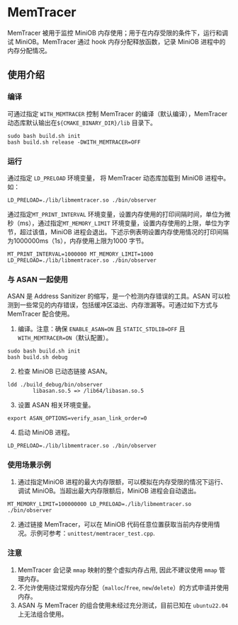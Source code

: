 # MemTracer

MemTracer 被用于监控 MiniOB 内存使用；用于在内存受限的条件下，运行和调试 MiniOB。MemTracer 通过 hook 内存分配释放函数，记录 MiniOB 进程中的内存分配情况。
## 使用介绍
### 编译
可通过指定 `WITH_MEMTRACER` 控制 MemTracer 的编译（默认编译），MemTracer 动态库默认输出在`${CMAKE_BINARY_DIR}/lib` 目录下。
```
sudo bash build.sh init
bash build.sh release -DWITH_MEMTRACER=OFF
```
### 运行
通过指定 `LD_PRELOAD` 环境变量， 将 MemTracer 动态库加载到 MiniOB 进程中。如：
```
LD_PRELOAD=./lib/libmemtracer.so ./bin/observer
```
通过指定`MT_PRINT_INTERVAL` 环境变量，设置内存使用的打印间隔时间，单位为微秒（ms），通过指定`MT_MEMORY_LIMIT` 环境变量，设置内存使用的上限，单位为字节，超过该值，MiniOB 进程会退出。下述示例表明设置内存使用情况的打印间隔为1000000ms（1s），内存使用上限为1000 字节。
```
MT_PRINT_INTERVAL=1000000 MT_MEMORY_LIMIT=1000 LD_PRELOAD=./lib/libmemtracer.so ./bin/observer
```
### 与 ASAN 一起使用
ASAN 是 Address Sanitizer 的缩写，是一个检测内存错误的工具。ASAN 可以检测到一些常见的内存错误，包括缓冲区溢出、内存泄漏等。可通过如下方式与 MemTracer 配合使用。
1. 编译。注意：确保 `ENABLE_ASAN=ON` 且 `STATIC_STDLIB=OFF` 且 `WITH_MEMTRACER=ON`（默认配置）。
```
sudo bash build.sh init
bash build.sh debug
```
2. 检查 MiniOB 已动态链接 ASAN。
```
ldd ./build_debug/bin/observer 
        libasan.so.5 => /lib64/libasan.so.5
```
3. 设置 ASAN 相关环境变量。
```
export ASAN_OPTIONS=verify_asan_link_order=0
``` 
4. 启动 MiniOB 进程。
```
LD_PRELOAD=./lib/libmemtracer.so ./bin/observer
```
### 使用场景示例
1. 通过指定MiniOB 进程的最大内存限额，可以模拟在内存受限的情况下运行、调试 MiniOB。当超出最大内存限额后，MiniOB 进程会自动退出。
```
MT_MEMORY_LIMIT=100000000 LD_PRELOAD=./lib/libmemtracer.so ./bin/observer
```
2. 通过链接 MemTracer，可以在 MiniOB 代码任意位置获取当前内存使用情况。示例可参考：`unittest/memtracer_test.cpp`.
### 注意
1. MemTracer 会记录 `mmap` 映射的整个虚拟内存占用, 因此不建议使用 `mmap` 管理内存。
2. 不允许使用绕过常规内存分配（`malloc`/`free`, `new`/`delete`）的方式申请并使用内存。
3. ASAN 与 MemTracer 的组合使用未经过充分测试，目前已知在 `ubuntu22.04` 上无法组合使用。
